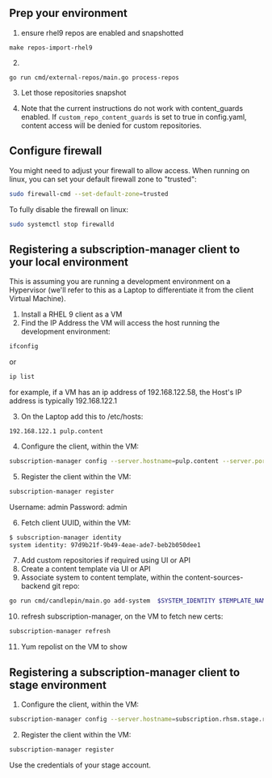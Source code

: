 ## Prep your environment
1.  ensure rhel9 repos are enabled and snapshotted
```
make repos-import-rhel9
```
2. 
```
go run cmd/external-repos/main.go process-repos
```
3.  Let those repositories snapshot

4.  Note that the current instructions do not work with content_guards enabled.  If `custom_repo_content_guards` is set to true in config.yaml, content access will be denied for custom repositories.

## Configure firewall
 You might need to adjust your firewall to allow access.  When running on linux, you can set your default firewall zone to "trusted":
```bash
sudo firewall-cmd --set-default-zone=trusted
```
To fully disable the firewall on linux:
```bash
sudo systemctl stop firewalld
```

## Registering a subscription-manager client to your local environment

This is assuming you are running a development environment on a Hypervisor (we'll refer to this as a Laptop to differentiate it from the client Virtual Machine). 

1. Install a RHEL 9 client as a VM
2. Find the IP Address the VM will access the host running the development environment:
```bash
ifconfig
```
or
```bash
ip list
```
for example, if a VM has an ip address of 192.168.122.58, the Host's IP address is typically 192.168.122.1

3.  On the Laptop add this to /etc/hosts:
```
192.168.122.1 pulp.content
```
4. Configure the client, within the VM:
```bash
subscription-manager config --server.hostname=pulp.content --server.port=8444  --server.prefix=/candlepin --server.insecure=1
```
5. Register the client within the VM:
```bash
subscription-manager register
```
Username: admin
Password: admin

6. Fetch client UUID, within the VM:
```bash
$ subscription-manager identity
system identity: 97d9b21f-9b49-4eae-ade7-beb2b050dee1
```
7. Add custom repositories if required using UI or API
8. Create a content template via UI or API
9. Associate system to content template, within the content-sources-backend git repo:
```bash
go run cmd/candlepin/main.go add-system  $SYSTEM_IDENTITY $TEMPLATE_NAME 
```
10. refresh subscription-manager, on the VM to fetch new certs:
```bash
subscription-manager refresh
```
11.  Yum repolist on the VM to show 

## Registering a subscription-manager client to stage environment

1. Configure the client, within the VM:
```bash
subscription-manager config --server.hostname=subscription.rhsm.stage.redhat.com --server.port=443  --server.prefix=/subscription --server.insecure=0  --server.proxy_hostname=squid.corp.redhat.com  --server.proxy_port=3128 --rhsm.baseurl='https://stagecdn.redhat.com/'
```

2. Register the client within the VM:
```bash
subscription-manager register
```
Use the credentials of your stage account.
